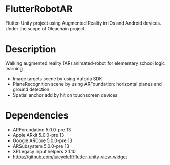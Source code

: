 # FlutterRobotAR
 Flutter-Unity project using Augmented Reality in iOs and Android devices. 
 Under the scope of Oleachain project.

# Description
Walking augmented reality (AR) animated-robot for elementary school logic learning

- Image targets scene by using Vuforia SDK  
- PlaneRecognition scene by using ARFoundation: horizontal planes and ground detection
- Spatial anchor add by hit on touchscreen devices

# Dependencies

- ARForundation 5.0.0-pre 13
- Apple ARkit  5.0.0-pre 13
- Google ARCore  5.0.0-pre 13
- ARSubsystem  5.0.0-pre 13
- XRLegacy Input helpers 2.1.10
- https://github.com/juicycleff/flutter-unity-view-widget
